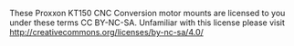 These Proxxon KT150 CNC Conversion motor mounts are licensed to you under these terms CC BY-NC-SA.
Unfamiliar with this license please visit http://creativecommons.org/licenses/by-nc-sa/4.0/